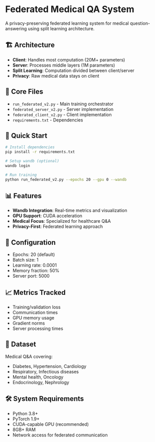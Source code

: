 # Federated Medical QA System

A privacy-preserving federated learning system for medical question-answering using split learning architecture.

## 🏗️ Architecture

- **Client**: Handles most computation (20M+ parameters)
- **Server**: Processes middle layers (1M parameters)  
- **Split Learning**: Computation divided between client/server
- **Privacy**: Raw medical data stays on client

## 📁 Core Files

- `run_federated_v2.py` - Main training orchestrator
- `federated_server_v2.py` - Server implementation
- `federated_client_v2.py` - Client implementation  
- `requirements.txt` - Dependencies

## 🚀 Quick Start

```bash
# Install dependencies
pip install -r requirements.txt

# Setup wandb (optional)
wandb login

# Run training
python run_federated_v2.py --epochs 20 --gpu 0 --wandb
```

## 📊 Features

- **Wandb Integration**: Real-time metrics and visualization
- **GPU Support**: CUDA acceleration
- **Medical Focus**: Specialized for healthcare Q&A
- **Privacy-First**: Federated learning approach

## 🔧 Configuration

- Epochs: 20 (default)
- Batch size: 1
- Learning rate: 0.0001
- Memory fraction: 50%
- Server port: 5000

## 📈 Metrics Tracked

- Training/validation loss
- Communication times
- GPU memory usage
- Gradient norms
- Server processing times

## 🏥 Dataset

Medical Q&A covering:
- Diabetes, Hypertension, Cardiology
- Respiratory, Infectious diseases
- Mental health, Oncology
- Endocrinology, Nephrology

## 🛠️ System Requirements

- Python 3.8+
- PyTorch 1.9+
- CUDA-capable GPU (recommended)
- 8GB+ RAM
- Network access for federated communication
